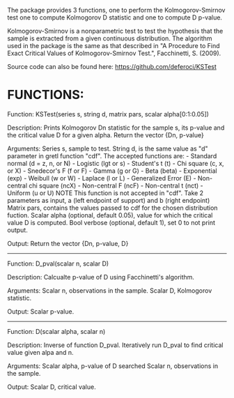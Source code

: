 The package provides 3 functions, one to perform the Kolmogorov-Smirnov test
one to compute Kolmogorov D statistic and one to compute D p-value.

Kolmogorov-Smirnov is a nonparametric test to test the hypothesis that the
sample is extracted from a given continuous distribution.
The algorithm used in the package is the same as that described in "A
Procedure to Find Exact Critical Values of Kolmogorov-Smirnov Test.",
Facchinetti, S. (2009).

Source code can also be found here:
https://github.com/deferoci/KSTest

FUNCTIONS:
===============================================================================
Function:	KSTest(series s, string d, matrix pars, scalar alpha[0:1:0.05])

Description:	Prints Kolmogorov Dn statistic for the sample s, its p-value
		and the critical value D for a given alpha. Return the vector
		{Dn, p-value}

Arguments:	Series s, sample to test.
		String d, is the same value as "d" parameter in gretl function
		"cdf". The accepted functions are:
			- Standard normal (d = z, n, or N)
			- Logistic (lgt or s)
			- Student's t (t)
			- Chi square (c, x, or X)
			- Snedecor's F (f or F)
			- Gamma (g or G)
			- Beta (beta)
			- Exponential (exp)
			- Weibull (w or W)
			- Laplace (l or L)
			- Generalized Error (E)
			- Non-central chi square (ncX)
			- Non-central F (ncF)
			- Non-central t (nct)
			- Uniform (u or U) NOTE This function is not accepted
			  in "cdf". Take 2 parameters as input, a (left
			  endpoint of support) and b (right endpoint)
		Matrix pars, contains the values passed to cdf for the chosen
		distribution fuction.
		Scalar alpha (optional, default 0.05), value for which the
		critical value D is computed.
		Bool verbose (optional, default 1), set 0 to not print output.

Output:		Return the vector {Dn, p-value, D}

-------------------------------------------------------------------------------

Function:	D_pval(scalar n, scalar D)

Description:	Calcualte p-value of D using Facchinetti's algorithm.

Arguments:	Scalar n, observations in the sample.
		Scalar D, Kolmogorov statistic.

Output:		Scalar p-value.

-------------------------------------------------------------------------------

Function:	D(scalar alpha, scalar n)

Description:	Inverse of function D_pval. Iteratively run D_pval to find
		critical value given alpa and n.

Arguments:	Scalar alpha, p-value of D searched
		Scalar n, observations in the sample.

Output:		Scalar D, critical value.
